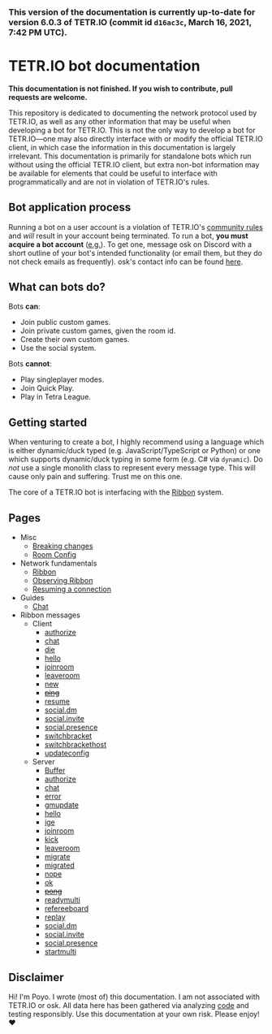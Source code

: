 ### This version of the documentation is currently up-to-date for version **6.0.3** of TETR.IO (commit id `d16ac3c`, March 16, 2021, 7:42 PM UTC).

<!--
the above date string is given by the following:
luxon.DateTime.fromMillis(timestamp).setZone("utc").toLocaleString(luxon.DateTime.DATETIME_FULL);
hi, by the way ❤
-->

# TETR.IO bot documentation

**This documentation is not finished. If you wish to contribute, pull requests are welcome.**

This repository is dedicated to documenting the network protocol used by TETR.IO, as well as any other information that may be useful when developing a bot for TETR.IO. This is not the only way to develop a bot for TETR.IO—one may also directly interface with or modify the official TETR.IO client, in which case the information in this documentation is largely irrelevant. This documentation is primarily for standalone bots which run without using the official TETR.IO client, but extra non-bot information may be available for elements that could be useful to interface with programmatically and are not in violation of TETR.IO's rules.

## Bot application process

Running a bot on a user account is a violation of TETR.IO's [community rules](https://tetr.io/about/rules/) and *will* result in your account being terminated. To run a bot, **you must acquire a bot account** ([e.g.](https://ch.tetr.io/u/5f9751f462f608df7f976f9e)). To get one, message osk on Discord with a short outline of your bot's intended functionality (or email them, but they do not check emails as frequently). osk's contact info can be found [here](https://osk.sh/).

## What can bots do?

Bots **can**:
* Join public custom games.
* Join private custom games, given the room id.
* Create their own custom games.
* Use the social system.

Bots **cannot**:
* Play singleplayer modes.
* Join Quick Play.
* Play in Tetra League.

## Getting started

When venturing to create a bot, I highly recommend using a language which is either dynamic/duck typed (e.g. JavaScript/TypeScript or Python) or one which supports dynamic/duck typing in some form (e.g. C# via `dynamic`). Do *not* use a single monolith class to represent every message type. This will cause only pain and suffering. Trust me on this one.

The core of a TETR.IO bot is interfacing with the [Ribbon](Ribbon.md) system.

## Pages

* Misc
    * [Breaking changes](Breaking_changes.md)
    * [Room Config](Room_Config.md)
* Network fundamentals
    * [Ribbon](Ribbon.md)
    * [Observing Ribbon](Observing_Ribbon.md)
    * [Resuming a connection](Resuming_a_connection.md)
* Guides
    * [Chat](Chat.md)
* Ribbon messages
    * Client
        * [authorize](Messages/client_authorize.md)
        * [chat](Messages/client_chat.md)
        * [die](Messages/client_die.md)
        * [hello](Messages/client_hello.md)
        * [joinroom](Messages/client_joinroom.md)
        * [leaveroom](Messages/client_leaveroom.md)
        * [new](Messages/client_new.md)
        * ~~[ping](Messages/client_ping.md)~~
        * [resume](Messages/client_resume.md)
        * [social.dm](Messages/client_social_dm.md)
        * [social.invite](Messages/client_social_invite.md)
        * [social.presence](Messages/client_social_presence.md)
        * [switchbracket](Messages/client_switchbracket.md)
        * [switchbrackethost](Messages/client_switchbrackethost.md)
        * [updateconfig](Messages/client_updateconfig.md)
    * Server
        * [Buffer](Messages/server_Buffer.md)
        * [authorize](Messages/server_authorize.md)
        * [chat](Messages/server_chat.md)
        * [error](Messages/server_error.md)
        * [gmupdate](Messages/server_gmupdate.md)
        * [hello](Messages/server_hello.md)
        * [ige](Messages/server_ige.md)
        * [joinroom](Messages/server_joinroom.md)
        * [kick](Messages/server_kick.md)
        * [leaveroom](Messages/server_leaveroom.md)
        * [migrate](Messages/server_migrate.md)
        * [migrated](Messages/server_migrated.md)
        * [nope](Messages/server_nope.md)
        * [ok](Messages/server_ok.md)
        * ~~[pong](Messages/server_pong.md)~~
        * [readymulti](Messages/server_readymulti.md)
        * [refereeboard](Messages/server_refereeboard.md)
        * [replay](Messages/server_replay.md)
        * [social.dm](Messages/server_social_dm.md)
        * [social.invite](Messages/server_social_invite.md)
        * [social.presence](Messages/server_social_presence.md)
        * [startmulti](Messages/server_startmulti.md)

## Disclaimer

Hi! I'm Poyo. I wrote (most of) this documentation. I am not associated with TETR.IO or osk. All data here has been gathered via analyzing [code](https://tetr.io/js/tetrio.js) and testing responsibly. Use this documentation at your own risk. Please enjoy! ❤